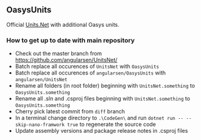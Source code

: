 ﻿## OasysUnits

Official [Units.Net](https://github.com/angularsen/UnitsNet/blob/master/README.md) with additional Oasys units.

### How to get up to date with main repository

* Check out the master branch from https://github.com/angularsen/UnitsNet/
* Batch replace all occurences of `UnitsNet` with `OasysUnits`
* Batch replace all occurences of `angularsen/OasysUnits` with `angularsen/UnitsNet`
* Rename all folders (in root folder) beginning with `UnitsNet.something` to `OasysUnits.something`
* Rename all .sln and .csproj files beginning with `UnitsNet.something` to `OasysUnits.something`
* Cherry pick latest commit from `diff` branch 
* In a terminal change directory to `.\CodeGen\` and run `dotnet run -- --skip-nano-framwork true` to regenerate the source code
* Update assembly versions and package release notes in .csproj files
